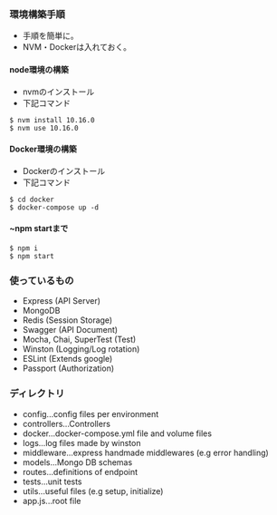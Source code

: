 ### 環境構築手順

* 手順を簡単に。
* NVM・Dockerは入れておく。

#### node環境の構築

* nvmのインストール
* 下記コマンド

```
$ nvm install 10.16.0
$ nvm use 10.16.0
```

#### Docker環境の構築

* Dockerのインストール
* 下記コマンド

```
$ cd docker
$ docker-compose up -d
```

#### ~npm startまで

```
$ npm i
$ npm start
```

### 使っているもの

* Express (API Server)
* MongoDB
* Redis (Session Storage)
* Swagger (API Document)
* Mocha, Chai, SuperTest (Test)
* Winston (Logging/Log rotation)
* ESLint (Extends google)
* Passport (Authorization)

### ディレクトリ

* config...config files per environment
* controllers...Controllers
* docker...docker-compose.yml file and volume files
* logs...log files made by winston
* middleware...express handmade middlewares (e.g error handling)
* models...Mongo DB schemas
* routes...definitions of endpoint
* tests...unit tests
* utils...useful files (e.g setup, initialize)
* app.js...root file
